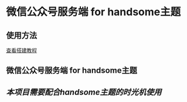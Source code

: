# 微信公众号服务端 for handsome主题

## 使用方法

[查看搭建教程](https://sangxuesheng.com/archives/329.html)

## 微信公众号服务端 for handsome主题
## *本项目需要配合handsome主题的时光机使用*
